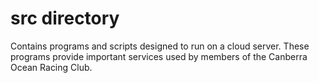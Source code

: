 
# src directory

Contains programs and scripts designed to run on a cloud server. These programs provide important services used by
members of the Canberra Ocean Racing Club.

